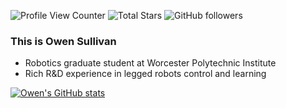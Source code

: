![Profile View Counter](https://komarev.com/ghpvc/?username=opsullivan85)
![Total Stars](https://img.shields.io/github/stars/opsullivan85?style=social)
![GitHub followers](https://img.shields.io/github/followers/opsullivan85?style=social)

### This is Owen Sullivan

- Robotics graduate student at Worcester Polytechnic Institute
- Rich R&D experience in legged robots control and learning

[![Owen's GitHub stats](https://github-readme-stats.vercel.app/api?username=opsullivan85)](https://github.com/anuraghazra/github-readme-stats&hide_rank=true&show_icons=true&theme=transparent)
